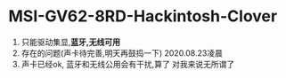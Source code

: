 # MSI-GV62-8RD-Hackintosh-Clover
1. 只能驱动集显,**蓝牙,无线可用**
2. 存在的问题(声卡待完善,明天再鼓捣一下) 2020.08.23凌晨
3. 声卡已经ok, 蓝牙和无线公用会有干扰,算了 对我来说无所谓了
